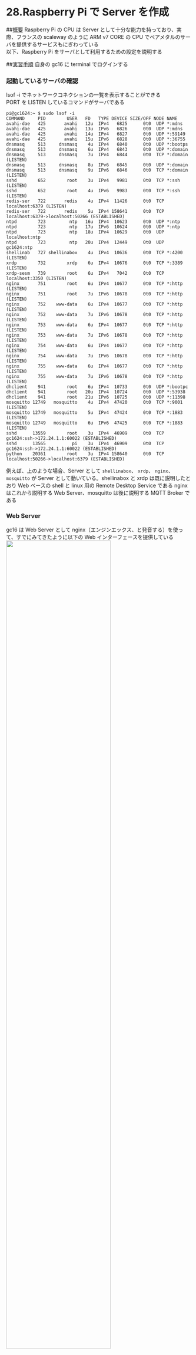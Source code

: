 # 28.Raspberry Pi で Server を作成

##<u>概要</u>
Raspberry Pi の CPU は Server として十分な能力を持っており、実際、フランスの scaleway  のように ARM v7 CORE の CPU でべアメタルのサーバを提供するサービスもにぎわっている  
以下、Raspberry Pi をサーバとして利用するための設定を説明する

##<u>実習手順</u>
自身の gc16 に terminal でログインする

### 起動しているサーバの確認
lsof -i でネットワークコネクションの一覧を表示することができる  
PORT を LISTEN しているコマンドがサーバである
```
pi@gc1624:~ $ sudo lsof -i
COMMAND     PID        USER   FD   TYPE DEVICE SIZE/OFF NODE NAME
avahi-dae   425       avahi   12u  IPv4   6825      0t0  UDP *:mdns
avahi-dae   425       avahi   13u  IPv6   6826      0t0  UDP *:mdns
avahi-dae   425       avahi   14u  IPv4   6827      0t0  UDP *:59149
avahi-dae   425       avahi   15u  IPv6   6828      0t0  UDP *:36755
dnsmasq     513     dnsmasq    4u  IPv4   6840      0t0  UDP *:bootps
dnsmasq     513     dnsmasq    6u  IPv4   6843      0t0  UDP *:domain
dnsmasq     513     dnsmasq    7u  IPv4   6844      0t0  TCP *:domain (LISTEN)
dnsmasq     513     dnsmasq    8u  IPv6   6845      0t0  UDP *:domain
dnsmasq     513     dnsmasq    9u  IPv6   6846      0t0  TCP *:domain (LISTEN)
sshd        652        root    3u  IPv4   9981      0t0  TCP *:ssh (LISTEN)
sshd        652        root    4u  IPv6   9983      0t0  TCP *:ssh (LISTEN)
redis-ser   722       redis    4u  IPv4  11426      0t0  TCP localhost:6379 (LISTEN)
redis-ser   722       redis    5u  IPv4 158641      0t0  TCP localhost:6379->localhost:50266 (ESTABLISHED)
ntpd        723         ntp   16u  IPv4  10623      0t0  UDP *:ntp
ntpd        723         ntp   17u  IPv6  10624      0t0  UDP *:ntp
ntpd        723         ntp   18u  IPv4  10629      0t0  UDP localhost:ntp
ntpd        723         ntp   20u  IPv4  12449      0t0  UDP gc1624:ntp
shellinab   727 shellinabox    4u  IPv4  10636      0t0  TCP *:4200 (LISTEN)
xrdp        732        xrdp    6u  IPv4  10676      0t0  TCP *:3389 (LISTEN)
xrdp-sesm   739        root    6u  IPv4   7042      0t0  TCP localhost:3350 (LISTEN)
nginx       751        root    6u  IPv4  10677      0t0  TCP *:http (LISTEN)
nginx       751        root    7u  IPv6  10678      0t0  TCP *:http (LISTEN)
nginx       752    www-data    6u  IPv4  10677      0t0  TCP *:http (LISTEN)
nginx       752    www-data    7u  IPv6  10678      0t0  TCP *:http (LISTEN)
nginx       753    www-data    6u  IPv4  10677      0t0  TCP *:http (LISTEN)
nginx       753    www-data    7u  IPv6  10678      0t0  TCP *:http (LISTEN)
nginx       754    www-data    6u  IPv4  10677      0t0  TCP *:http (LISTEN)
nginx       754    www-data    7u  IPv6  10678      0t0  TCP *:http (LISTEN)
nginx       755    www-data    6u  IPv4  10677      0t0  TCP *:http (LISTEN)
nginx       755    www-data    7u  IPv6  10678      0t0  TCP *:http (LISTEN)
dhclient    941        root    6u  IPv4  10733      0t0  UDP *:bootpc
dhclient    941        root   20u  IPv4  10724      0t0  UDP *:53938
dhclient    941        root   21u  IPv6  10725      0t0  UDP *:11398
mosquitto 12749   mosquitto    4u  IPv4  47420      0t0  TCP *:9001 (LISTEN)
mosquitto 12749   mosquitto    5u  IPv4  47424      0t0  TCP *:1883 (LISTEN)
mosquitto 12749   mosquitto    6u  IPv6  47425      0t0  TCP *:1883 (LISTEN)
sshd      13559        root    3u  IPv4  46909      0t0  TCP gc1624:ssh->172.24.1.1:60022 (ESTABLISHED)
sshd      13565          pi    3u  IPv4  46909      0t0  TCP gc1624:ssh->172.24.1.1:60022 (ESTABLISHED)
python    20361        root    3u  IPv4 158640      0t0  TCP localhost:50266->localhost:6379 (ESTABLISHED)
```  
例えば、上のような場合、Server として `shellinabox`、 `xrdp`、 `nginx`、 `mosquitto` が Server として動いている。shellinabox と xrdp は既に説明したとおり Web ベースの shell と linux 用の Remote Desktop Service である
nginx はこれから説明する Web Server、mosquitto は後に説明する MQTT Broker である

### Web Server
gc16 は Web Server として nginx（エンジンエックス、と発音する）を使って、すでにみてきたように以下の Web インターフェースを提供している  
<img src="pic/ss.2017-03-08 21.01.34.png" width="75%">

1. nginx のインストールスクリプトは以下
```
pi@gc1624:~ $ cat -n install/nginx.setup.sh
     1	# NGINX, php
     2	sudo apt-get install nginx
     3	sudo apt-get install php5-fpm
     4	sudo sed -i 's|index index.html index.htm|index index.php index.html index.htm|g' /etc/nginx/sites-enabled/default
     5	sudo sed -i 's|#location ~ \\\.php$ {|location ~ \\\.php$ {|' /etc/nginx/sites-enabled/default
     6	sudo sed -i 's|#\tinclude snippets/fastcgi-php.conf;|\tinclude snippets/fastcgi-php.conf;|g' /etc/nginx/sites-enabled/default
     7	sudo sed -i 's|#\tfastcgi_pass unix:/var/run/php5-fpm.sock;|\tfastcgi_pass unix:/var/run/php5-fpm.sock; }|g' /etc/nginx/sites-enabled/default
```  
ポイントは  
  - 2行: nginx のインストール
  - 3行: php5-fpm のインストール
  - 4 - 7行: nginx 設定ファイルへの php の設定

2. 上のスクリプトの 4 - 7行で修正した nginx 設定ファイル
```
pi@gc1624:~ $ cat -n /etc/nginx/sites-enabled/default
     1	##
     2	# You should look at the following URL's in order to grasp a solid understanding
     3	# of Nginx configuration files in order to fully unleash the power of Nginx.
     4	# http://wiki.nginx.org/Pitfalls
     5	# http://wiki.nginx.org/QuickStart
     6	# http://wiki.nginx.org/Configuration
     7	#
     8	# Generally, you will want to move this file somewhere, and start with a clean
     9	# file but keep this around for reference. Or just disable in sites-enabled.
    10	#
    11	# Please see /usr/share/doc/nginx-doc/examples/ for more detailed examples.
    12	##
    13
    14	# Default server configuration
    15	#
    16	server {
    17		listen 80 default_server;
    18		listen [::]:80 default_server;
    19
    20		# SSL configuration
    21		#
    22		# listen 443 ssl default_server;
    23		# listen [::]:443 ssl default_server;
    24		#
    25		# Self signed certs generated by the ssl-cert package
    26		# Don't use them in a production server!
    27		#
    28		# include snippets/snakeoil.conf;
    29
    30		root /var/www/html;
    31
    32		# Add index.php to the list if you are using PHP
    33		index index.php index.html index.htm index.nginx-debian.html;
    34
    35		server_name _;
    36
    37		location / {
    38			# First attempt to serve request as file, then
    39			# as directory, then fall back to displaying a 404.
    40			try_files $uri $uri/ =404;
    41		}
    42
    43		# pass the PHP scripts to FastCGI server listening on 127.0.0.1:9000
    44		#
    45		location ~ \.php$ {
    46			include snippets/fastcgi-php.conf;
    47		#
    48		#	# With php5-cgi alone:
    49		#	fastcgi_pass 127.0.0.1:9000;
    50		#	# With php5-fpm:
    51			fastcgi_pass unix:/var/run/php5-fpm.sock; }
    52		#}
    53
    54		# deny access to .htaccess files, if Apache's document root
    55		# concurs with nginx's one
    56		#
    57		#location ~ /\.ht {
    58		#	deny all;
    59		#}
    60	}
    61
    62
    63	# Virtual Host configuration for example.com
    64	#
    65	# You can move that to a different file under sites-available/ and symlink that
    66	# to sites-enabled/ to enable it.
    67	#
    68	#server {
    69	#	listen 80;
    70	#	listen [::]:80;
    71	#
    72	#	server_name example.com;
    73	#
    74	#	root /var/www/example.com;
    75	#	index index.html;
    76	#
    77	#	location / {
    78	#		try_files $uri $uri/ =404;
    79	#	}
    80	#}
```  
ポイントは以下
  - 30行: document root は /var/www/html
  - 33行: index ファイルと認識するファイル一覧、左優先
  - 45,46,51行: php の設定のコメントアウトを外す

3. document route の確認  
```
pi@gc1624:~ $ ls /var/www/html
index.nginx-debian.html  index.php  SCRIPT
```  
index.nginx-debian.html と index.php がいるが、index.php が優先  
SCRIPT は gc16 のセキュアストレージ、すでに説明したようにこの中のスクリプトは悪意の第三者から保護される  
```
pi@gc1624:~ $ ls /var/www/html/SCRIPT/
BackupPi_2  gcidx  lost+found  monitor  say  sdt
```

4. html の作成  
実際に Web ページを作ってみる  
まず、`/var/www/html` に移動し、`gpio` というフォルダを作成する  
```
pi@gc1624:~ $ cd /var/www/html
pi@gc1624:/var/www/html $ sudo mkdir gpio
```  
pgio の所有者を`nginx`の起動ユーザである`www-date`に、所属グループを`pi`にして、group に書き込み権限をあたえる  
尚、一般ニューザに書き込み権限を与えると乗っ取りのリスクが発生する  

```
pi@gc1624:/var/www/html $ ls -la
total 25
drwxr-xr-x 4 root root 4096 Apr  4 22:16 .
drwxr-xr-x 3 root root 4096 Oct 15 19:22 ..
drwxr-xr-x 2 root root 4096 Apr  4 22:16 gpio
-rw-r--r-- 1 root root  764 Apr  4 22:14 gpio.html
-rw-r--r-- 1 root root  764 Apr  4 22:15 gpio.php
-rw-r--r-- 1 root root 1163 Jan 10 22:13 index.nginx-debian.html
lrwxrwxrwx 1 root root   36 Mar 24 22:40 index.php -> /var/www/html/SCRIPT/gcidx/index.php
drwxrwxr-x 8 root pi   1024 Mar 24 22:36 SCRIPT

pi@gc1624:/var/www/html $ sudo chown www-data gpio
pi@gc1624:/var/www/html $ sudo chgrp pi gpio
pi@gc1624:/var/www/html $ sudo chmod g+w gpio
pi@gc1624:/var/www/html $ ls -la
total 25
drwxr-xr-x 4 root     root 4096 Apr  4 22:16 .
drwxr-xr-x 3 root     root 4096 Oct 15 19:22 ..
drwxrwxr-x 2 www-data pi   4096 Apr  4 22:16 gpio
-rw-r--r-- 1 root     root  764 Apr  4 22:14 gpio.html
-rw-r--r-- 1 root     root  764 Apr  4 22:15 gpio.php
-rw-r--r-- 1 root     root 1163 Jan 10 22:13 index.nginx-debian.html
lrwxrwxrwx 1 root     root   36 Mar 24 22:40 index.php -> /var/www/html/SCRIPT/gcidx/index.php
drwxrwxr-x 8 root     pi   1024 Mar 24 22:36 SCRIPT
```  
作成した `gpio` 配下に移動  
```
pi@gc1624:/var/www/html $ cd gpio
pi@gc1624:/var/www/html/gpio $
```  
以下の内容で `index.html` ファイルを作成する
```
<!DOCTYPE html>
<html lang="ja">
<head>
    <meta charset="UTF-8">
    <title>Raspberry Pi GPIO</title>
</head>
<body>
    <p>GPIO 1 = </p>
    <p>GPIO 2 = </p>
    <p>GPIO 3 = </p>
    <p>GPIO 4 = </p>
    <p>GPIO 5 = </p>
    <p>GPIO 6 = </p>
    <p>GPIO 7 = </p>
    <p>GPIO 8 = </p>
    <p>GPIO 9 = </p>
    <p>GPIO 10 = </p>
    <p>GPIO 11 = </p>
    <p>GPIO 12 = </p>
    <p>GPIO 13 = </p>
    <p>GPIO 14 = </p>
    <p>GPIO 15 = </p>
    <p>GPIO 16 = </p>
    <p>GPIO 17 = </p>
    <p>GPIO 18 = </p>
    <p>GPIO 19 = </p>
    <p>GPIO 20 = </p>
    <p>GPIO 21 = </p>
    <p>GPIO 22 = </p>
    <p>GPIO 23 = </p>
    <p>GPIO 24 = </p>
    <p>GPIO 25 = </p>
    <p>GPIO 26 = </p>
    <p>GPIO 27 = </p>
    <p>GPIO 28 = </p>
    <p>GPIO 29 = </p>
</body>
</html>
```  
作成した `index.html` を、アドレス `自分のgc16のホスト名.local/gpio`でブラウザに表示する    
以下のように表示される  
<img src="pic/ss.2017-04-04 22.21.26.png" width="75%">

5. php スクリプトの作成  
html ファイルは静的なファイルをそのまま表示するだけなのでユーザやシステムとのインタラクションを反映させることができない  
そこで、先に作成した html ファイルをひな形として php スクリプトを作成する  

まず、`index.html` を `index.php` にコピーする  
```
pi@gc1624:/var/www/html/gpio $ cp index.html index.php
```  
エディタで index.php を開き、`<p>GPIO 1 = </p>` の行に以下のように php のコードを追加する  
```
<p>GPIO 1 = <?php echo `sudo gpio read 1` ?>></p>
```  
先ほどと同じアドレスで再度ブラウザで表示（再読み込み）すると、下記のように表示される
<img src="pic/ss.2017-04-05 7.33.12.png" width="75%">  
ポイント
  - index.php が index.html に優先されている
  - gpio コマンドを使って gpio1 の値を読んで表示している  

最期に、下記のように変更
```
<!DOCTYPE html>
<html lang="ja">
<head>
    <meta charset="UTF-8">
    <title>Raspberry Pi GPIO</title>
</head>
<body>
<?php
  for ($i = 1; $i < 30; $i++){
    echo '<p>GPIO '.$i.' = '.`sudo gpio read $i`.'</p>';
  }
?>
</body>
</html>
```  
再表示すると、以下のように表示される  
<img src="pic/ss.2017-04-05 15.55.46.png" width="75%">  
